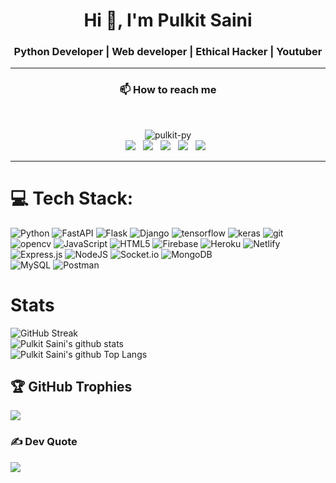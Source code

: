 <h1 align="center">Hi 👋, I'm Pulkit Saini</h1>
<h3 align="center">Python Developer | Web developer | Ethical Hacker | Youtuber</h3> 
<hr>
<h3 align='center'>📫 How to reach me</h3>   <br>
<p align='center'>
<img src="https://komarev.com/ghpvc/?username=Pulkit-py" alt="pulkit-py" /> <br/>
<a href="https://twitter.com/Pulkit_py"><img src="https://img.icons8.com/fluent/48/000000/twitter.png"/></a>&nbsp;&nbsp;
<a href="https://instagram.com/pulkit_py/"><img src="https://img.icons8.com/color/48/000000/instagram-new.png"/></a>&nbsp;&nbsp;
<a href="https://www.linkedin.com/in/pulkit-py/"><img src="https://img.icons8.com/fluent/48/000000/linkedin.png"/></a>&nbsp;&nbsp;
<a href="https://www.youtube.com/pulkitpy"><img src="https://img.icons8.com/doodle/48/000000/youtube-play--v2.png"/></a>&nbsp;&nbsp;
<a href="https://pulkit-py.github.io/pulkitpy/"><img src="https://img.icons8.com/office/44/000000/user-location.png"/></a>&nbsp;&nbsp;
</p>
<hr>

<p align='center' >
   
# 💻 Tech Stack:
![Python](https://img.shields.io/badge/python-%23323330.svg?style=for-the-badge&logo=python&logoColor=%2361DAFB)
![FastAPI](https://img.shields.io/badge/Fastapi-%23323330.svg?style=for-the-badge&logo=fastapi) 
![Flask](https://img.shields.io/badge/Flask-%23323330.svg?style=for-the-badge&logo=flask) 
![Django](https://img.shields.io/badge/Django-%23323330.svg?style=for-the-badge&logo=Django) 
![tensorflow](https://img.shields.io/badge/tensorflow-%23323330.svg?style=for-the-badge&logo=tensorflow) 
![keras](https://img.shields.io/badge/keras-%23323330.svg?style=for-the-badge&logo=keras) 
![git](https://img.shields.io/badge/git-%23323330.svg?style=for-the-badge&logo=git) 
![opencv](https://img.shields.io/badge/opencv-%23323330.svg?style=for-the-badge&logo=opencv) 
![JavaScript](https://img.shields.io/badge/javascript-%23323330.svg?style=for-the-badge&logo=javascript) 
![HTML5](https://img.shields.io/badge/html5-%23323330.svg?style=for-the-badge&logo=html5) 
![Firebase](https://img.shields.io/badge/firebase-%23323330.svg?style=for-the-badge&logo=firebase) 
![Heroku](https://img.shields.io/badge/heroku-%23323330.svg?style=for-the-badge&logo=heroku) 
![Netlify](https://img.shields.io/badge/netlify-%23323330.svg?style=for-the-badge&logo=netlify) 
![Express.js](https://img.shields.io/badge/express.js-%23323330.svg?style=for-the-badge&logo=express) 
![NodeJS](https://img.shields.io/badge/node.js-%23323330.svg?style=for-the-badge&logo=node.js) 
![Socket.io](https://img.shields.io/badge/Socket.io-%23323330.svg?style=for-the-badge&logo=socket.io) 
![MongoDB](https://img.shields.io/badge/MongoDB-%23323330.svg?style=for-the-badge&logo=mongodb) 	
![MySQL](https://img.shields.io/badge/mysql-%23323330.svg?style=for-the-badge&logo=mysql)
![Postman](https://img.shields.io/badge/Postman-%23323330.svg?style=for-the-badge&logo=postman)
 
  
# Stats
![GitHub Streak](https://github-readme-streak-stats.herokuapp.com?user=pulkit-py&theme=dark)<br/>
![Pulkit Saini's github stats](https://github-readme-stats.vercel.app/api?username=Pulkit-py&count_private=true&show_icons=true&hide=stars&theme=dark)<br/>
![Pulkit Saini's github Top Langs](https://github-readme-stats.vercel.app/api/top-langs/?username=Pulkit-py&layout=compact&theme=dark)<br/>

  


## 🏆 GitHub Trophies
![](https://github-profile-trophy.vercel.app/?username=Pulkit-py&theme=dark&margin-w=4)

### ✍️ Dev Quote
![](https://quotes-github-readme.vercel.app/api?type=horizontal&theme=radical)

<!--
**Pulkit-Py/pulkit-py** is a ✨ _special_ ✨ repository because its `README.md` (this file) appears on your GitHub profile.


Here are some ideas to get you started:

- 🔭 I’m currently working on ...
- 🌱 I’m currently learning ...
- 👯 I’m looking to collaborate on ...
- 🤔 I’m looking for help with ...
- 💬 Ask me about ...
- 📫 How to reach me: ...
- 😄 Pronouns: ...
- ⚡ Fun fact: ...
-->
 </p>
